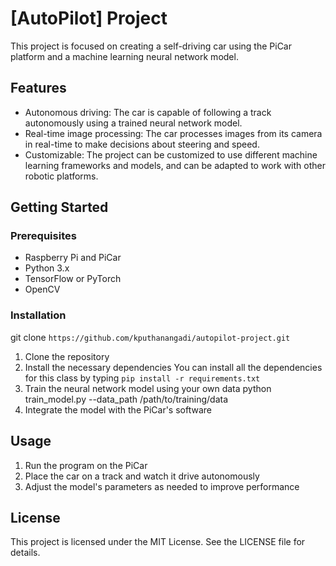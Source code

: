 # [AutoPilot] Project

This project is focused on creating a self-driving car using the PiCar platform and a machine learning neural network model.

## Features

- Autonomous driving: The car is capable of following a track autonomously using a trained neural network model.
- Real-time image processing: The car processes images from its camera in real-time to make decisions about steering and speed.
- Customizable: The project can be customized to use different machine learning frameworks and models, and can be adapted to work with other robotic platforms.

## Getting Started

### Prerequisites

- Raspberry Pi and PiCar
- Python 3.x
- TensorFlow or PyTorch
- OpenCV

### Installation
git clone `https://github.com/kputhanangadi/autopilot-project.git`
1. Clone the repository
2. Install the necessary dependencies
You can install all the dependencies for this class by typing `pip install -r requirements.txt`
3. Train the neural network model using your own data
python train_model.py --data_path /path/to/training/data
4. Integrate the model with the PiCar's software

## Usage

1. Run the program on the PiCar
2. Place the car on a track and watch it drive autonomously
3. Adjust the model's parameters as needed to improve performance

## License

This project is licensed under the MIT License. See the LICENSE file for details.

